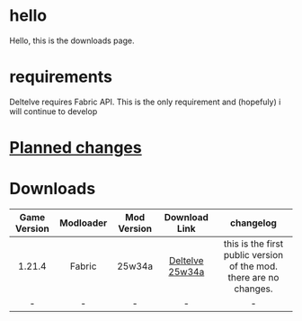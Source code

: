 # hello
Hello, this is the downloads page.
# requirements
Deltelve requires Fabric API. This is the only requirement and (hopefuly) i will continue to develop

# [Planned changes](https://www.red-flower-mc.net/plannedChanges/25w3Xa.md)

# Downloads
| Game Version | Modloader | Mod Version | Download Link | changelog |
| :-: | :-: | :-: | :-: | :-: |
| 1.21.4 | Fabric | 25w34a | [Deltelve 25w34a](https://www.red-flower-mc.net/downloads/deltelve-25w34a.jar) | this is the first public version of the mod. there are no changes.|
| - | - | - | - | - |
